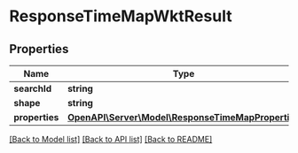 # ResponseTimeMapWktResult

## Properties
Name | Type | Description | Notes
------------ | ------------- | ------------- | -------------
**searchId** | **string** |  | 
**shape** | **string** |  | 
**properties** | [**OpenAPI\Server\Model\ResponseTimeMapProperties**](ResponseTimeMapProperties.md) |  | 

[[Back to Model list]](../README.md#documentation-for-models) [[Back to API list]](../README.md#documentation-for-api-endpoints) [[Back to README]](../README.md)


